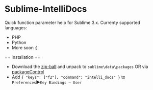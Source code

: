 Sublime-IntelliDocs
===================

Quick function parameter help for Sublime 3.x.
Currenty supported languages:
 - PHP
 - Python
 - More soon :)

== Installation ==

 - Download the [zip-ball](https://github.com/shortcutme/Sublime-IntelliDocs/archive/master.zip) and unpack to `sublime\data\packages` OR via [packageControl](https://sublime.wbond.net/)
 - Add `{ "keys": ["f2"], "command": "intelli_docs" }` to `Preferences`▶`Key Bindings – User`

